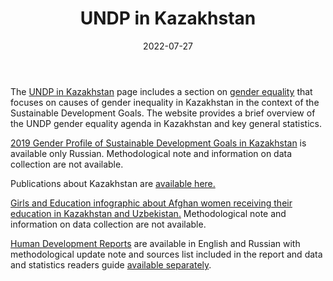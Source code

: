 ﻿---
title: "UNDP in Kazakhstan"
linkTitle: "UNDP in Kazakhstan"
date: 2022-07-27
countries: ["Kazakhstan"]
category: ["INGO"]
tags: ["general report", "country profile", "development"]
dates: []
data_type: ["overview", "qualitative", "quantitative", "reports"] 
language: ["English", "Russian", "Kazakh"]
description: 
  The UN Development Programme’s activities and data on Kazakhstan.
---
The [UNDP in Kazakhstan](https://www.undp.org/kazakhstan) page includes a section on [gender equality](https://www.undp.org/kazakhstan/gender-equality-0) that focuses on causes of gender inequality in Kazakhstan in the context of the Sustainable Development Goals. The website provides a brief overview of the UNDP gender equality agenda in Kazakhstan and key general statistics. 

[2019 Gender Profile of Sustainable Development Goals in Kazakhstan](https://www.undp.org/kazakhstan/publications/gender-profile-sustainable-development-goals-kazakhstan) is available only Russian. Methodological note and information on data collection are not available.

Publications about Kazakhstan are [available here.](https://www.undp.org/kazakhstan/publications)

[Girls and Education infographic about Afghan women receiving their education in Kazakhstan and Uzbekistan.](https://www.undp.org/kazakhstan/publications/girls-and-education) Methodological note and information on data collection are not available.

[Human Development Reports](https://hdr.undp.org/reports-and-publications) are available in English and Russian with methodological update note and sources list included in the report and data and statistics readers guide [available separately](https://hdr.undp.org/reports-and-publications/2020-human-development-report/data-readers-guide). 


